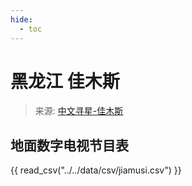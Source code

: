 ```yaml
---
hide:
  - toc
---
```


# 黑龙江 佳木斯

> 来源: [中文寻星-佳木斯](http://dtmb.saoing.com/jiamusi.htm)

## 地面数字电视节目表

{{ read_csv("../../data/csv/jiamusi.csv") }}
